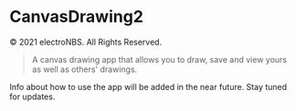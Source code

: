 # CanvasDrawing2
&copy; 2021 electroNBS. All Rights Reserved.
<blockquote>A canvas drawing app that allows you to draw, save and view yours as well as others' drawings.</blockquote>
Info about how to use the app will be added in the near future. Stay tuned for updates.
